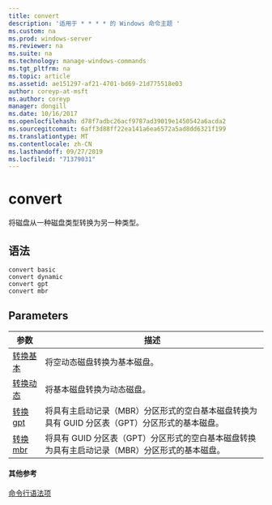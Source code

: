```yaml
---
title: convert
description: '适用于 * * * * 的 Windows 命令主题 '
ms.custom: na
ms.prod: windows-server
ms.reviewer: na
ms.suite: na
ms.technology: manage-windows-commands
ms.tgt_pltfrm: na
ms.topic: article
ms.assetid: ae151297-af21-4701-bd69-21d775518e03
author: coreyp-at-msft
ms.author: coreyp
manager: dongill
ms.date: 10/16/2017
ms.openlocfilehash: d78f7adbc26acf9787ad39019e1450542a6acda2
ms.sourcegitcommit: 6aff3d88ff22ea141a6ea6572a5ad8dd6321f199
ms.translationtype: MT
ms.contentlocale: zh-CN
ms.lasthandoff: 09/27/2019
ms.locfileid: "71379031"
---
```

# <a name="convert"></a>convert



将磁盘从一种磁盘类型转换为另一种类型。

## <a name="syntax"></a>语法

```
convert basic
convert dynamic
convert gpt
convert mbr
```

## <a name="parameters"></a>Parameters

|参数|描述|
|---------|-----------|
|[转换基本](convert-basic.md)|将空动态磁盘转换为基本磁盘。|
|[转换动态](convert-dynamic.md)|将基本磁盘转换为动态磁盘。|
|[转换 gpt](convert-gpt.md)|将具有主启动记录（MBR）分区形式的空白基本磁盘转换为具有 GUID 分区表（GPT）分区形式的基本磁盘。|
|[转换 mbr](convert-mbr.md)|将具有 GUID 分区表（GPT）分区形式的空白基本磁盘转换为具有主启动记录（MBR）分区形式的基本磁盘。|

#### <a name="additional-references"></a>其他参考

[命令行语法项](command-line-syntax-key.md)

